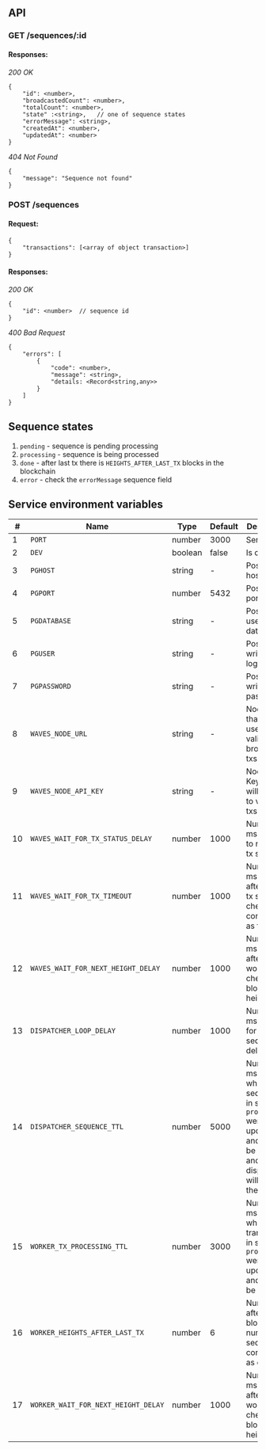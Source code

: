 ## API
### GET /sequences/:id
#### Responses: ####

*200 OK*
```
{
    "id": <number>,
    "broadcastedCount": <number>,
    "totalCount": <number>,
    "state" :<string>,   // one of sequence states
    "errorMessage": <string>,
    "createdAt": <number>,
    "updatedAt": <number>
}
```

*404 Not Found*
```
{
    "message": "Sequence not found"
}
```

### POST /sequences
#### Request: ####
```
{
    "transactions": [<array of object transaction>]
}
```

#### Responses: ####
*200 OK*
```
{
    "id": <number>  // sequence id
}
```
*400 Bad Request*
```
{
    "errors": [
        {
            "code": <number>,
            "message": <string>,
            "details: <Record<string,any>>
        }
    ]
}
```

## Sequence states

1. `pending` - sequence is pending processing
2. `processing` - sequence is being processed
3. `done` - after last tx there is `HEIGHTS_AFTER_LAST_TX` blocks in the blockchain
4. `error` - check the `errorMessage` sequence field


## Service environment variables
| # | Name | Type | Default | Description |
| - | ---- | ---- | ------- | ----------- |
| 1 | `PORT` | number | 3000 | Service port |
| 2 | `DEV` | boolean | false | Is dev mode |
| 3 | `PGHOST` | string | - | PostgreSQL host |
| 4 | `PGPORT` | number | 5432 | PostgreSQL port |
| 5 | `PGDATABASE` | string | - | PostgreSQL used database |
| 6 | `PGUSER` | string | - | PostgreSQL writer user login |
| 7 | `PGPASSWORD` | string | - | PostgreSQL writer user password |
| 8 | `WAVES_NODE_URL` | string | - | Node URL that will be used to validate and broadcast txs |
| 9 | `WAVES_NODE_API_KEY` | string | - | Node API Key, that will be used to validate txs |
| 10 | `WAVES_WAIT_FOR_TX_STATUS_DELAY` | number | 1000 | Number in ms - delay to recheck tx status |
| 11 | `WAVES_WAIT_FOR_TX_TIMEOUT` | number | 1000 | Number in ms - time after which tx status checking is considering as failed |
| 12 | `WAVES_WAIT_FOR_NEXT_HEIGHT_DELAY` | number | 1000 | Number in ms - time after which worker will check the blockchain height again |
| 13 | `DISPATCHER_LOOP_DELAY` | number | 1000 | Number in ms - check for hanging sequences delay |
| 14 | `DISPATCHER_SEQUENCE_TTL` | number | 5000 | Number in ms - in which time sequences in state `processing` were not updated and have to be reseted, and dispatcher will take them out |
| 15 | `WORKER_TX_PROCESSING_TTL` | number | 3000 | Number in ms - after which time transactions in state `processing` were not updated and have to be retaken |
| 16 | `WORKER_HEIGHTS_AFTER_LAST_TX` | number | 6 | Number - after which blocks number sequence is considered as done |
| 17 | `WORKER_WAIT_FOR_NEXT_HEIGHT_DELAY` | number | 1000 | Number in ms - time after which worker will check the blockchain height again |
